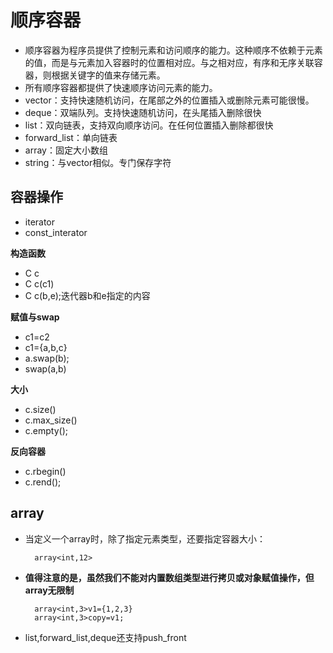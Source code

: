 # 顺序容器
* 顺序容器为程序员提供了控制元素和访问顺序的能力。这种顺序不依赖于元素的值，而是与元素加入容器时的位置相对应。与之相对应，有序和无序关联容器，则根据关键字的值来存储元素。
* 所有顺序容器都提供了快速顺序访问元素的能力。
* vector：支持快速随机访问，在尾部之外的位置插入或删除元素可能很慢。
* deque：双端队列。支持快速随机访问，在头尾插入删除很快
* list：双向链表，支持双向顺序访问。在任何位置插入删除都很快
* forward_list：单向链表
* array：固定大小数组
* string：与vector相似。专门保存字符
## 容器操作
* iterator
* const_interator

**构造函数**

* C c
* C c(c1)
* C c(b,e);迭代器b和e指定的内容

**赋值与swap**

* c1=c2
* c1={a,b,c}
* a.swap(b);
* swap(a,b)

**大小**

* c.size()
* c.max_size()
* c.empty();

**反向容器**

* c.rbegin()
* c.rend();

## array
* 当定义一个array时，除了指定元素类型，还要指定容器大小：

		array<int,12>
* **值得注意的是，虽然我们不能对内置数组类型进行拷贝或对象赋值操作，但array无限制**

		array<int,3>v1={1,2,3}
		array<int,3>copy=v1;
* list,forward_list,deque还支持push_front